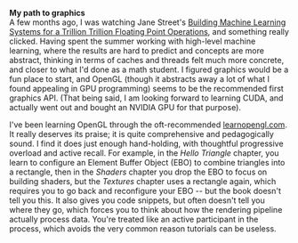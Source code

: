 **My path to graphics** \
A few months ago, I was watching Jane Street's [Building Machine Learning Systems for a Trillion Trillion Floating Point Operations](https://www.youtube.com/watch?v=139UPjoq7Kw), and something really clicked. Having spent the summer working with high-level machine learning, where the results are hard to predict and concepts are more abstract, thinking in terms of caches and threads felt much more concrete, and closer to what I'd done as a math student. I figured graphics would be a fun place to start, and OpenGL (though it abstracts away a lot of what I found appealing in GPU programming) seems to be the recommended first graphics API. (That being said, I am looking forward to learning CUDA, and actually went out and bought an NVIDIA GPU for that purpose).

I've been learning OpenGL through the oft-recommended [learnopengl.com](learnopengl.com). It really deserves its praise; it is quite comprehensive and pedagogically sound. I find it does just enough hand-holding, with thoughtful progressive overload and active recall. For example, in the *Hello Triangle* chapter, you learn to configure an Element Buffer Object (EBO) to combine triangles into a rectangle, then in the *Shaders* chapter you drop the EBO to focus on building shaders, but the *Textures* chapter uses a rectangle again, which requires you to go back and reconfigure your EBO -- but the book doesn't tell you this. It also gives you code snippets, but often doesn't tell you where they go, which forces you to think about how the rendering pipeline actually process data. You're treated like an active participant in the process, which avoids the very common reason tutorials can be useless. 
